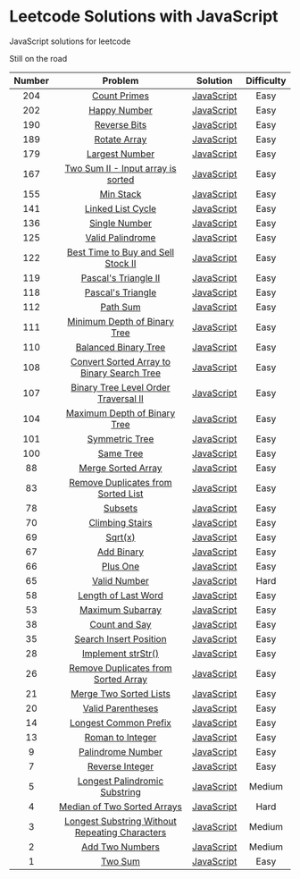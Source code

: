 # Leetcode Solutions with JavaScript

JavaScript solutions for leetcode

Still on the road

| Number |                 Problem                  |                 Solution                 | Difficulty |
| :----: | :--------------------------------------: | :--------------------------------------: | :--------: |
|  204   | [Count Primes](https://leetcode.com/problems/count-primes/description/) | [JavaScript](https://github.com/calabash519/leetcode/blob/master/solution/countPrimes.js) |    Easy    |
|  202   | [Happy Number](https://leetcode.com/problems/happy-number/description/) | [JavaScript](https://github.com/calabash519/leetcode/blob/master/solution/happyNumber.js) |    Easy    |
|  190   | [Reverse Bits](https://leetcode.com/problems/reverse-bits/description/) | [JavaScript](https://github.com/calabash519/leetcode/blob/master/solution/reverseBits.js) |    Easy    |
|  189   | [Rotate Array](https://leetcode.com/problems/rotate-array/tabs/description) | [JavaScript](https://github.com/calabash519/leetcode/blob/master/solution/rotateArray.js) |    Easy    |
|  179   | [Largest Number](https://leetcode.com/problems/largest-number/description/) | [JavaScript](https://github.com/calabash519/leetcode/blob/master/solution/largestNumber.js) |    Easy    |
|  167   | [Two Sum II - Input array is sorted](https://leetcode.com/problems/two-sum-ii-input-array-is-sorted/#/description) | [JavaScript](https://github.com/calabash519/leetcode/blob/master/solution/Two%20Sum%20II%20Input%20array%20is%20sorted.js) |    Easy    |
|  155   | [Min Stack](https://leetcode.com/problems/min-stack/) | [JavaScript](https://github.com/calabash519/leetcode/blob/master/solution/minStack.js) |    Easy    |
|  141   | [Linked List Cycle](https://leetcode.com/problems/linked-list-cycle/) | [JavaScript](https://github.com/calabash519/leetcode/blob/master/solution/linkedListCycle.js) |    Easy    |
|  136   | [Single Number](https://leetcode.com/problems/single-number/) | [JavaScript](https://github.com/calabash519/leetcode/blob/master/solution/singleNumber.js) |    Easy    |
|  125   | [Valid Palindrome](https://leetcode.com/problems/valid-palindrome/) | [JavaScript](https://github.com/calabash519/leetcode/blob/master/solution/validPalindrome.js) |    Easy    |
|  122   | [Best Time to Buy and Sell Stock II](https://leetcode.com/problems/best-time-to-buy-and-sell-stock-ii/) | [JavaScript](https://github.com/calabash519/leetcode/blob/master/solution/bestTimeToBuyAndSellStockII.js) |    Easy    |
|  119   | [Pascal's Triangle II](https://leetcode.com/problems/pascals-triangle-ii/) | [JavaScript](https://github.com/calabash519/leetcode/blob/master/solution/pascal'sTriangleII.js) |    Easy    |
|  118   | [Pascal's Triangle](https://leetcode.com/problems/pascals-triangle/) | [JavaScript](https://github.com/calabash519/leetcode/blob/master/solution/pascal'sTriangle.js) |    Easy    |
|  112   | [Path Sum](https://leetcode.com/problems/path-sum/) | [JavaScript](https://github.com/calabash519/leetcode/blob/master/solution/pathSum.js) |    Easy    |
|  111   | [Minimum Depth of Binary Tree](https://leetcode.com/problems/minimum-depth-of-binary-tree/) | [JavaScript](https://github.com/calabash519/leetcode/blob/master/solution/maximumDepthofBinaryTree.js) |    Easy    |
|  110   | [Balanced Binary Tree](https://leetcode.com/problems/balanced-binary-tree/) | [JavaScript](https://github.com/calabash519/leetcode/blob/master/solution/balancedBinaryTree.js) |    Easy    |
|  108   | [Convert Sorted Array to Binary Search Tree](https://leetcode.com/problems/convert-sorted-array-to-binary-search-tree/) | [JavaScript](https://github.com/calabash519/leetcode/blob/master/solution/convertSortedArrayToBinarySearchTree.js) |    Easy    |
|  107   | [Binary Tree Level Order Traversal II](https://leetcode.com/problems/binary-tree-level-order-traversal-ii/) | [JavaScript](https://github.com/calabash519/leetcode/blob/master/solution/binaryTreeLevelOrderTraversalII.js) |    Easy    |
|  104   | [Maximum Depth of Binary Tree](https://leetcode.com/problems/maximum-depth-of-binary-tree/) | [JavaScript](https://github.com/calabash519/leetcode/blob/master/solution/maximumDepthofBinaryTree.js) |    Easy    |
|  101   | [Symmetric Tree](https://leetcode.com/problems/symmetric-tree/) | [JavaScript](https://github.com/calabash519/leetcode/blob/master/solution/symmetricTree.js) |    Easy    |
|  100   | [Same Tree](https://leetcode.com/problems/same-tree/) | [JavaScript](https://github.com/calabash519/leetcode/blob/master/solution/sameTree.js) |    Easy    |
|   88   | [Merge Sorted Array](https://leetcode.com/problems/merge-sorted-array/) | [JavaScript](https://github.com/calabash519/leetcode/blob/master/solution/mergeSortedArray.js) |    Easy    |
|   83   | [Remove Duplicates from Sorted List](https://leetcode.com/problems/remove-duplicates-from-sorted-list/) | [JavaScript](https://github.com/calabash519/leetcode/blob/master/solution/removeDuplicatesfromSortedList.js) |    Easy    |
|   78   | [Subsets](https://leetcode.com/problems/subsets/description/) | [JavaScript](https://github.com/calabash519/leetcode/blob/master/solution/Subsets.js) |    Easy    |
|   70   | [Climbing Stairs](https://leetcode.com/problems/climbing-stairs/) | [JavaScript](https://github.com/calabash519/leetcode/blob/master/solution/climbingStairs.js) |    Easy    |
|   69   | [Sqrt(x)](https://leetcode.com/problems/sqrtx/) | [JavaScript](https://github.com/calabash519/leetcode/blob/master/solution/sqrt(x).js) |    Easy    |
|   67   | [Add Binary](https://leetcode.com/problems/add-binary/) | [JavaScript](https://github.com/calabash519/leetcode/blob/master/solution/addBinary.js) |    Easy    |
|   66   | [Plus One](https://leetcode.com/problems/plus-one/) | [JavaScript](https://github.com/calabash519/leetcode/blob/master/solution/plusOne.js) |    Easy    |
|   65   | [Valid Number](https://leetcode.com/problems/valid-number/) | [JavaScript](https://github.com/calabash519/leetcode/blob/master/solution/validNumber.js) |    Hard    |
|   58   | [Length of Last Word](https://leetcode.com/problems/length-of-last-word/) | [JavaScript](https://github.com/calabash519/leetcode/blob/master/solution/lengthOfLastWord.js) |    Easy    |
|   53   | [Maximum Subarray](https://leetcode.com/problems/maximum-subarray/) | [JavaScript](https://github.com/calabash519/leetcode/blob/master/solution/maximumSubarray.js) |    Easy    |
|   38   | [Count and Say](https://leetcode.com/problems/count-and-say/) | [JavaScript](https://github.com/calabash519/leetcode/blob/master/solution/countAndSay.js) |    Easy    |
|   35   | [Search Insert Position](https://leetcode.com/problems/search-insert-position/) | [JavaScript](https://github.com/calabash519/leetcode/blob/master/solution/searchInsertPosition.js) |    Easy    |
|   28   | [Implement strStr()](https://leetcode.com/problems/implement-strstr/) | [JavaScript](https://github.com/calabash519/leetcode/blob/master/solution/implements_strStr().js) |    Easy    |
|   26   | [Remove Duplicates from Sorted Array](https://leetcode.com/problems/remove-duplicates-from-sorted-array/) | [JavaScript](https://github.com/calabash519/leetcode/blob/master/solution/removeDuplicatesfromSortedArray.js) |    Easy    |
|   21   | [Merge Two Sorted Lists](https://leetcode.com/problems/merge-two-sorted-lists/) | [JavaScript](https://github.com/calabash519/leetcode/blob/master/solution/mergeTwoSortedLists.js) |    Easy    |
|   20   | [Valid Parentheses](https://leetcode.com/problems/valid-parentheses/) | [JavaScript](https://github.com/calabash519/leetcode/blob/master/solution/validParentheses.js) |    Easy    |
|   14   | [Longest Common Prefix](https://leetcode.com/problems/longest-common-prefix/) | [JavaScript](https://github.com/calabash519/leetcode/blob/master/solution/longestCommonPrefix.js) |    Easy    |
|   13   | [Roman to Integer](https://leetcode.com/problems/roman-to-integer/) | [JavaScript](https://github.com/calabash519/leetcode/blob/master/solution/romanToInteger.js) |    Easy    |
|   9    | [Palindrome Number](https://leetcode.com/problems/palindrome-number/) | [JavaScript](https://github.com/calabash519/leetcode/blob/master/solution/palindrome.js) |    Easy    |
|   7    | [Reverse Integer](https://leetcode.com/problems/reverse-integer/) | [JavaScript](https://github.com/calabash519/leetcode/blob/master/solution/reverseInteger.js) |    Easy    |
|   5    | [Longest Palindromic Substring](https://leetcode.com/problems/longest-palindromic-substring/) | [JavaScript](https://github.com/calabash519/leetcode/blob/master/solution/longestPalindromicSubstring.js) |   Medium   |
|   4    | [Median of Two Sorted Arrays](https://leetcode.com/problems/median-of-two-sorted-arrays/) | [JavaScript](https://github.com/calabash519/leetcode/blob/master/solution/medianofTwoSortedArrays.js) |    Hard    |
|   3    | [Longest Substring Without Repeating Characters](https://leetcode.com/problems/longest-substring-without-repeating-characters/) | [JavaScript](https://github.com/calabash519/leetcode/blob/master/solution/longestSubstringWithoutRepeatingCharacters.js) |   Medium   |
|   2    | [Add Two Numbers](https://leetcode.com/problems/add-two-numbers/) | [JavaScript](https://github.com/calabash519/leetcode/blob/master/solution/addTwoNumbers.js) |   Medium   |
|   1    | [Two Sum](https://leetcode.com/problems/two-sum/) | [JavaScript](https://github.com/calabash519/leetcode/blob/master/solution/twoSum.js) |    Easy    |

